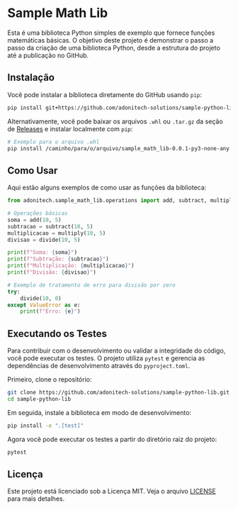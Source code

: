 # Sample Math Lib

Esta é uma biblioteca Python simples de exemplo que fornece funções matemáticas básicas. O objetivo deste projeto é demonstrar o passo a passo da criação de uma biblioteca Python, desde a estrutura do projeto até a publicação no GitHub.

## Instalação

Você pode instalar a biblioteca diretamente do GitHub usando `pip`:

```bash
pip install git+https://github.com/adonitech-solutions/sample-python-lib.git
```

Alternativamente, você pode baixar os arquivos `.whl` ou `.tar.gz` da seção de [Releases](https://github.com/adonitech-solutions/sample-python-lib/releases) e instalar localmente com `pip`:

```bash
# Exemplo para o arquivo .whl
pip install /caminho/para/o/arquivo/sample_math_lib-0.0.1-py3-none-any.whl
```

## Como Usar

Aqui estão alguns exemplos de como usar as funções da biblioteca:

```python
from adonitech.sample_math_lib.operations import add, subtract, multiply, divide

# Operações básicas
soma = add(10, 5)
subtracao = subtract(10, 5)
multiplicacao = multiply(10, 5)
divisao = divide(10, 5)

print(f"Soma: {soma}")
print(f"Subtração: {subtracao}")
print(f"Multiplicação: {multiplicacao}")
print(f"Divisão: {divisao}")

# Exemplo de tratamento de erro para divisão por zero
try:
    divide(10, 0)
except ValueError as e:
    print(f"Erro: {e}")
```

## Executando os Testes

Para contribuir com o desenvolvimento ou validar a integridade do código, você pode executar os testes. O projeto utiliza `pytest` e gerencia as dependências de desenvolvimento através do `pyproject.toml`.

Primeiro, clone o repositório:

```bash
git clone https://github.com/adonitech-solutions/sample-python-lib.git
cd sample-python-lib
```

Em seguida, instale a biblioteca em modo de desenvolvimento:

```bash
pip install -e ".[test]"
```

Agora você pode executar os testes a partir do diretório raiz do projeto:

```bash
pytest
```

## Licença

Este projeto está licenciado sob a Licença MIT. Veja o arquivo [LICENSE](LICENSE) para mais detalhes.